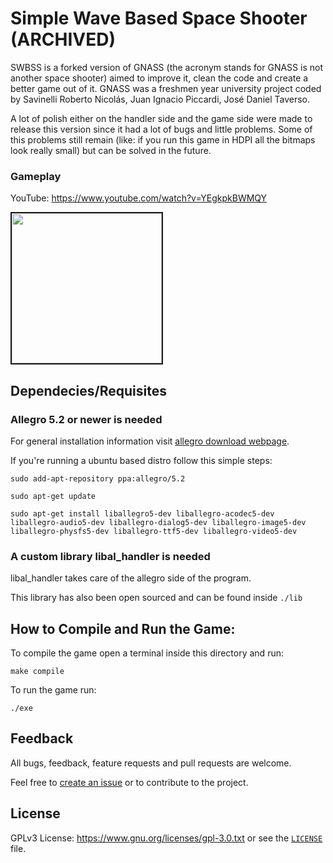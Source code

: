 # Simple Wave Based Space Shooter (ARCHIVED)

SWBSS is a forked  version of GNASS (the acronym stands for GNASS is not another space shooter) aimed to improve it, clean the code and create a better game out of it. GNASS was a freshmen year university project coded by Savinelli Roberto Nicolás, Juan Ignacio Piccardi, José Daniel Taverso.

A lot of polish either on the handler side and the game side were made to release this version since it had a lot of bugs and little problems. Some of this problems still remain (like: if you run this game in HDPI all the bitmaps look really small) but can be solved in the future.

### Gameplay

YouTube: https://www.youtube.com/watch?v=YEgkpkBWMQY

<a href="https://www.youtube.com/embed/YEgkpkBWMQY" target="_blank">
<img src="http://img.youtube.com/vi/YEgkpkBWMQY/0.jpg" width="240" border="2" /></a>

## Dependecies/Requisites

### Allegro 5.2 or newer is needed

For general installation information visit [allegro download webpage](https://liballeg.org/download.html).

If you're running a ubuntu based distro follow this simple steps:

```
sudo add-apt-repository ppa:allegro/5.2

sudo apt-get update

sudo apt-get install liballegro5-dev liballegro-acodec5-dev liballegro-audio5-dev liballegro-dialog5-dev liballegro-image5-dev liballegro-physfs5-dev liballegro-ttf5-dev liballegro-video5-dev
```

### A custom library libal_handler is needed

libal_handler takes care of the allegro side of the program.

This library has also been open sourced and can be found inside `./lib`

## How to Compile and Run the Game:

To compile the game open a terminal inside this directory and run: 
```
make compile
```
To run the game run:
```
./exe
```
## Feedback

All bugs, feedback, feature requests and pull requests are welcome.

Feel free to [create an issue](https://github.com/rnsavinelli/SWBSS/issues) or to contribute to the project.

## License

GPLv3 License: https://www.gnu.org/licenses/gpl-3.0.txt or see the 
[`LICENSE`](https://github.com/rnsavinelli/SWBSS/blob/master/LICENSE) file.
